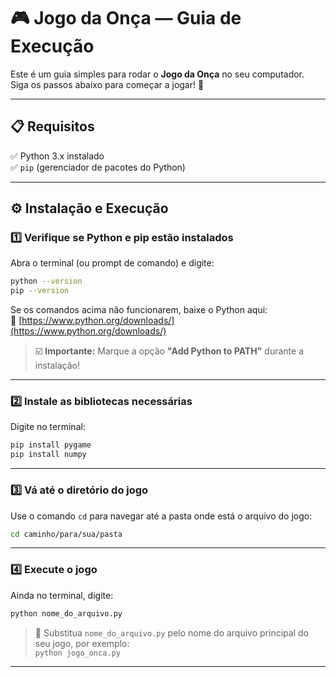 
# 🎮 Jogo da Onça — Guia de Execução

Este é um guia simples para rodar o **Jogo da Onça** no seu computador.  
Siga os passos abaixo para começar a jogar! 🐾

---

## 📋 Requisitos

✅ Python 3.x instalado  
✅ `pip` (gerenciador de pacotes do Python)

---

## ⚙️ Instalação e Execução

### 1️⃣ Verifique se Python e pip estão instalados

Abra o terminal (ou prompt de comando) e digite:

```bash
python --version
pip --version
```

Se os comandos acima não funcionarem, baixe o Python aqui:  
🔗 [https://www.python.org/downloads/](https://www.python.org/downloads/)

> ☑️ **Importante:** Marque a opção **"Add Python to PATH"** durante a instalação!

---

### 2️⃣ Instale as bibliotecas necessárias

Digite no terminal:

```bash
pip install pygame
pip install numpy
```

---


### 3️⃣ Vá até o diretório do jogo

Use o comando `cd` para navegar até a pasta onde está o arquivo do jogo:

```bash
cd caminho/para/sua/pasta
```

---

### 4️⃣ Execute o jogo

Ainda no terminal, digite:

```bash
python nome_do_arquivo.py
```

> 🔄 Substitua `nome_do_arquivo.py` pelo nome do arquivo principal do seu jogo, por exemplo:  
> `python jogo_onca.py`
---
